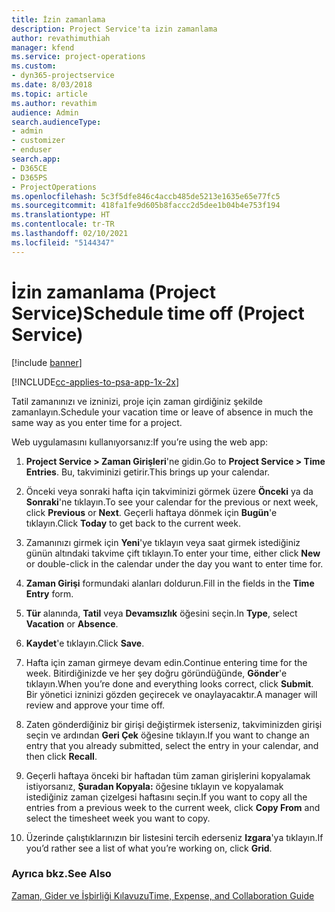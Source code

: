 ```yaml
---
title: İzin zamanlama
description: Project Service'ta izin zamanlama
author: revathimuthiah
manager: kfend
ms.service: project-operations
ms.custom:
- dyn365-projectservice
ms.date: 8/03/2018
ms.topic: article
ms.author: revathim
audience: Admin
search.audienceType:
- admin
- customizer
- enduser
search.app:
- D365CE
- D365PS
- ProjectOperations
ms.openlocfilehash: 5c3f5dfe846c4accb485de5213e1635e65e77fc5
ms.sourcegitcommit: 418fa1fe9d605b8faccc2d5dee1b04b4e753f194
ms.translationtype: HT
ms.contentlocale: tr-TR
ms.lasthandoff: 02/10/2021
ms.locfileid: "5144347"
---
```

# <a name="schedule-time-off-project-service"></a><span data-ttu-id="9b8ef-103">İzin zamanlama (Project Service)</span><span class="sxs-lookup"><span data-stu-id="9b8ef-103">Schedule time off (Project Service)</span></span>

[!include [banner](../includes/psa-now-project-operations.md)]

[!INCLUDE[cc-applies-to-psa-app-1x-2x](../includes/cc-applies-to-psa-app-1x-2x.md)]

<span data-ttu-id="9b8ef-104">Tatil zamanınızı ve izninizi, proje için zaman girdiğiniz şekilde zamanlayın.</span><span class="sxs-lookup"><span data-stu-id="9b8ef-104">Schedule your vacation time or leave of absence in much the same way as you enter time for a project.</span></span>  
  
 <span data-ttu-id="9b8ef-105">Web uygulamasını kullanıyorsanız:</span><span class="sxs-lookup"><span data-stu-id="9b8ef-105">If you’re using the web app:</span></span>  
  
1.  <span data-ttu-id="9b8ef-106">**Project Service > Zaman Girişleri**'ne gidin.</span><span class="sxs-lookup"><span data-stu-id="9b8ef-106">Go to **Project Service > Time Entries**.</span></span> <span data-ttu-id="9b8ef-107">Bu, takviminizi getirir.</span><span class="sxs-lookup"><span data-stu-id="9b8ef-107">This brings up your calendar.</span></span>  
  
2.  <span data-ttu-id="9b8ef-108">Önceki veya sonraki hafta için takviminizi görmek üzere **Önceki** ya da **Sonraki**'ne tıklayın.</span><span class="sxs-lookup"><span data-stu-id="9b8ef-108">To see your calendar for the previous or next week, click **Previous** or **Next**.</span></span> <span data-ttu-id="9b8ef-109">Geçerli haftaya dönmek için **Bugün**'e tıklayın.</span><span class="sxs-lookup"><span data-stu-id="9b8ef-109">Click **Today** to get back to the current week.</span></span>  
  
3.  <span data-ttu-id="9b8ef-110">Zamanınızı girmek için **Yeni**'ye tıklayın veya saat girmek istediğiniz günün altındaki takvime çift tıklayın.</span><span class="sxs-lookup"><span data-stu-id="9b8ef-110">To enter your time, either click **New** or double-click in the calendar under the day you want to enter time for.</span></span>  
  
4.  <span data-ttu-id="9b8ef-111">**Zaman Girişi** formundaki alanları doldurun.</span><span class="sxs-lookup"><span data-stu-id="9b8ef-111">Fill in the fields in the **Time Entry** form.</span></span>  
  
5.  <span data-ttu-id="9b8ef-112">**Tür** alanında, **Tatil** veya **Devamsızlık** öğesini seçin.</span><span class="sxs-lookup"><span data-stu-id="9b8ef-112">In **Type**, select **Vacation** or **Absence**.</span></span>  
  
6.  <span data-ttu-id="9b8ef-113">**Kaydet**'e tıklayın.</span><span class="sxs-lookup"><span data-stu-id="9b8ef-113">Click **Save**.</span></span>  
  
7.  <span data-ttu-id="9b8ef-114">Hafta için zaman girmeye devam edin.</span><span class="sxs-lookup"><span data-stu-id="9b8ef-114">Continue entering time for the week.</span></span> <span data-ttu-id="9b8ef-115">Bitirdiğinizde ve her şey doğru göründüğünde, **Gönder**'e tıklayın.</span><span class="sxs-lookup"><span data-stu-id="9b8ef-115">When you’re done and everything looks correct, click **Submit**.</span></span> <span data-ttu-id="9b8ef-116">Bir yönetici izninizi gözden geçirecek ve onaylayacaktır.</span><span class="sxs-lookup"><span data-stu-id="9b8ef-116">A manager will review and approve your time off.</span></span>  
  
8.  <span data-ttu-id="9b8ef-117">Zaten gönderdiğiniz bir girişi değiştirmek isterseniz, takviminizden girişi seçin ve ardından **Geri Çek** öğesine tıklayın.</span><span class="sxs-lookup"><span data-stu-id="9b8ef-117">If you want to change an entry that you already submitted, select the entry in your calendar, and then click **Recall**.</span></span>  
  
9. <span data-ttu-id="9b8ef-118">Geçerli haftaya önceki bir haftadan tüm zaman girişlerini kopyalamak istiyorsanız, **Şuradan Kopyala:** öğesine tıklayın ve kopyalamak istediğiniz zaman çizelgesi haftasını seçin.</span><span class="sxs-lookup"><span data-stu-id="9b8ef-118">If you want to copy all the entries from a previous week to the current week, click **Copy From** and select the timesheet week you want to copy.</span></span>  
  
10. <span data-ttu-id="9b8ef-119">Üzerinde çalıştıklarınızın bir listesini tercih ederseniz **Izgara**'ya tıklayın.</span><span class="sxs-lookup"><span data-stu-id="9b8ef-119">If you’d rather see a list of what you’re working on, click **Grid**.</span></span>  
  
### <a name="see-also"></a><span data-ttu-id="9b8ef-120">Ayrıca bkz.</span><span class="sxs-lookup"><span data-stu-id="9b8ef-120">See Also</span></span>  
 [<span data-ttu-id="9b8ef-121">Zaman, Gider ve İşbirliği Kılavuzu</span><span class="sxs-lookup"><span data-stu-id="9b8ef-121">Time, Expense, and Collaboration Guide</span></span>](../psa/time-expense-collaboration-guide.md)
